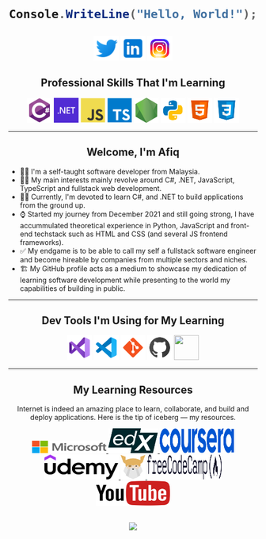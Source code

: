 <h1 align="center"><strong>

```cs
Console.WriteLine("Hello, World!");
```

</strong></h1>

<div align="center">
<p>
<a href="https://twitter.com/afiqcodes" target="_blank">
<img src="./assets/twitter.png" width="50" height="50"></a>

<a href="https://www.linkedin.com/in/afiq-hafizuddin-472293217/" target="_blank">
<img src="./assets/linkedin.png"  width="50" height="50"></a>

<a href="https://instagram.com/afiqcodes?igshid=YmMyMTA2M2Y=" target="_blank">
<img src="./assets/instagram-new.png" width="50" height="50"></a>
</p>
</div>

<h2 align="center"><strong>Professional Skills That I'm Learning</strong></h2>

<div align="center">
 <a href="https://learn.microsoft.com/en-us/dotnet/csharp/" target="_blank">
<img src="./assets/csharp.svg" width="50" height="50"></ing></a>

<a href="https://learn.microsoft.com/en-us/dotnet/" target="_blank">
<img src="./assets/dotnet.png" width="50" height="50"></a>

<a href="https://developer.mozilla.org/en-US/docs/Web/JavaScript" target="_blank">
<img src="./assets/javascript-original.svg" width="50" height="50"></a>

<a href="https://www.typescriptlang.org/docs/" target="_blank">
<img src="./assets/typescript-original.svg" width="50" height="50"></a>

<a hre="https://nodejs.org/en/" target="_blank">
<img src="./assets/node-js-apple.png" width=50 height=50></a>

<a href="https://docs.python.org/3/" target="_blank">
<img src="./assets/py.png" width="50" height="50"></a>

<a href="https://developer.mozilla.org/en-US/docs/Web/HTML" target="_blank">
<img src="./assets/html.png" width="50" height="50"></a>

<a href="https://developer.mozilla.org/en-US/docs/Web/CSS" target="_blank">
<img src="./assets/css.png" width="50" height="50"></a>
</div>

---

<div align="center">
<h2><strong>Welcome, I'm Afiq</strong></h2>
</div>

- 🙋‍♂️ I'm a self-taught software developer from Malaysia.
- 🧑‍🎓 My main interests mainly revolve around C#, .NET, JavaScript, TypeScript and fullstack web development.
- 🧑‍💻 Currently, I'm devoted to learn C#, and .NET to build applications from the ground up.
- ⌚ Started my journey from December 2021 and still going strong, I have accummulated theoretical experience in Python, JavaScript and front-end techstack such as HTML and CSS (and several JS frontend frameworks).
- ✅ My endgame is to be able to call my self a fullstack software engineer and become hireable by companies from multiple sectors and niches.
- 🏗️ My GitHub profile acts as a medium to showcase my dedication of learning software development while presenting to the world my capabilities of building in public.

---

<!-- Dev Tools -->
<h2 align="center"><strong>Dev Tools I'm Using for My Learning</strong></h2>

<div align="center">
<p>

<!-- Visual Studio -->
<a href="https://visualstudio.microsoft.com/" target="_blank">
<img src="./assets/visual-studio.png" width=50 height=50></a>

<!-- VS Code -->
<a href="https://code.visualstudio.com/" target="_blank">
<img src="./assets/visual-studio-code.png" width=50 height=50></a>

<!-- Git -->
<a href="https://git-scm.com/" target="_blank">
<img src="./assets/git.png" width=50 height=50></a>

<!-- GitHub -->
<a href="https://docs.github.com/en" target="_blank">
<img src="./assets/github.png" width=50 height=50></a>

<!-- Azure DevOps -->
<a href="https://learn.microsoft.com/en-us/azure/devops/?view=azure-devops" target="_blank">
<img src="./assets/azure-devops.ico" width=50 height=50></a>

</p>
</div>

---

<!-- Learning Resources -->

<h2 align="center"><strong>My Learning Resources</strong></h2>

<p align="center">Internet is indeed an amazing place to learn, collaborate, and build and deploy applications. Here is the tip of iceberg — my resources.</p>

<!-- links and icons -->
<div align="center">

<!-- ms learn -->
<a href="https://learn.microsoft.com/en-my/" alt="ms-learn" target="_blank">
<img src="./assets/ms-icon.png" width=150 height=25>
</a>

<!-- edx -->
<a href="https://courses.edx.org/dashboard" alt="edx" target="_blank">
<img src="./assets/edx-icon.svg" width=100 height=50>
</a>

<!-- coursera -->
<a href="https://www.coursera.org/home" alt="coursera" target="_blank">
<img src="./assets/coursera-icon.svg" width=150 height=50>
</a>

</br>

<!-- udemy -->
<a href="https://www.udemy.com/" alt="udemy" target="_blank">
<img src="./assets/logo-udemy.svg" width=150 height=50>
</a>

<!-- odin-project -->
<a href="https://www.theodinproject.com/dashboard" alt="odin" target="_blank">
<img src="./assets/odin-project.svg" width=50 height=50>
</a>

<!-- freecodecamp -->
<a href="https://www.freecodecamp.org/learn/" alt="fcc" target="_blank">
<img src="./assets/fcc_secondary_large.svg" width=150 height=50>
</a>

<a href="https://www.youtube.com/" alt="yt" target="_blank">
<img src="./assets/yt" width=150 height=50>
</a>
</div>

</br>

<p align=center>
<a href="#" alt="Afiq GitHub Statistics">
<img src="https://github-readme-stats.vercel.app/api?username=afiqhafizuddin&theme=prussian&show_icons=true">
</a>
</p>

<!-- contact section  -->
